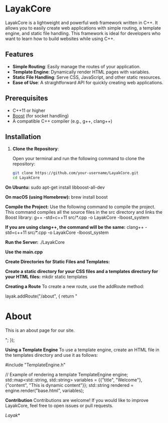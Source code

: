 # LayakCore

LayakCore is a lightweight and powerful web framework written in C++. It allows you to easily create web applications with simple routing, a template engine, and static file handling. This framework is ideal for developers who want to learn how to build websites while using C++.

## Features

- **Simple Routing**: Easily manage the routes of your application.
- **Template Engine**: Dynamically render HTML pages with variables.
- **Static File Handling**: Serve CSS, JavaScript, and other static resources.
- **Ease of Use**: A straightforward API for quickly creating web applications.

## Prerequisites

- C++11 or higher
- [Boost](https://www.boost.org/) (for socket handling)
- A compatible C++ compiler (e.g., g++, clang++)

## Installation

1. **Clone the Repository**:

   Open your terminal and run the following command to clone the repository:

   ```bash
   git clone https://github.com/your-username/LayakCore.git
   cd LayakCore


**On Ubuntu:**
sudo apt-get install libboost-all-dev

**On macOS (using Homebrew):**
brew install boost

**Compile the Project:**
Use the following command to compile the project. This command compiles all the source files in the src directory and links the Boost library:
g++ -std=c++11 src/*.cpp -o LayakCore -lboost_system

**If you are using clang++, the command will be the same:**
clang++ -std=c++11 src/*.cpp -o LayakCore -lboost_system

**Run the Server:**
./LayakCore

**Use the main.cpp**

**Create Directories for Static Files and Templates:**

**Create a static directory for your CSS files and a templates directory for your HTML files:**
mkdir static templates

**Creating a Route**
To create a new route, use the addRoute method:

layak.addRoute("/about", []() {
    return "<h1>About</h1><p>This is an about page for our site.</p>";
});

**Using a Template Engine**
To use a template engine, create an HTML file in the templates directory and use it as follows:

#include "TemplateEngine.h"

// Example of rendering a template
TemplateEngine engine;
std::map<std::string, std::string> variables = {{"title", "Welcome"}, {"content", "This is dynamic content"}};
std::string rendered = engine.render("base.html", variables);

**Contribution**
Contributions are welcome! If you would like to improve LayakCore, feel free to open issues or pull requests.

*Layak**
